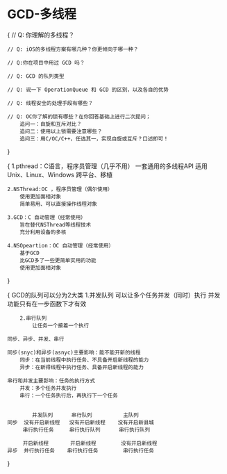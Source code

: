 #  GCD-多线程

{
    // Q: 你理解的多线程？

    // Q: iOS的多线程方案有哪几种？你更倾向于哪一种？

    // Q:你在项目中用过 GCD 吗？

    // Q: GCD 的队列类型

    // Q: 说一下 OperationQueue 和 GCD 的区别，以及各自的优势

    // Q: 线程安全的处理手段有哪些？

    // Q: OC你了解的锁有哪些？在你回答基础上进行二次提问；
        追问一：自旋和互斥对比？
        追问二：使用以上锁需要注意哪些？
        追问三：用C/OC/C++，任选其一，实现自旋或互斥？口述即可！

}

{
    1.pthread：C语言，程序员管理（几乎不用）
        一套通用的多线程API
        适用Unix、Linux、Windows
        跨平台、移植
        
    2.NSThread:OC ，程序员管理（偶尔使用）
        使用更加面相对象
        简单易用、可以直接操作线程对象
        
    3.GCD：C 自动管理（经常使用）
        旨在替代NSThread等线程技术
        充分利用设备的多核
        
    4.NSOpeartion：OC 自动管理（经常使用）
        基于GCD
        比GCD多了一些更简单实用的功能
        使用更加面相对象
    
}

{
    GCD的队列可以分为2大类
        1.并发队列
            可以让多个任务并发（同时）执行
            并发功能只有在一步函数下才有效
            
        2.串行队列
            让任务一个接着一个执行
            
    同步、异步、并发、串行
    
    同步(snyc)和异步(asnyc)主要影响：能不能开新的线程
        同步：在当前线程中执行任务、不具备开启新线程的能力
        异步：在新得线程中执行任务、具备开启新线程的能力
    
    串行和并发主要影响：任务的执行方式
        并发：多个任务并发执行
        串行：一个任务执行后，再执行下一个任务
        
        
            并发队列      串行队列          主队列
    同步  没有开启新线程   没有开启新线程    没有开启新县城
         串行执行任务     串行执行队列      串行执行队列
         
         开启新线程       开启新线程        没有开启新线程
    异步  并行执行任务    串行执行任务        串行执行任务
}
